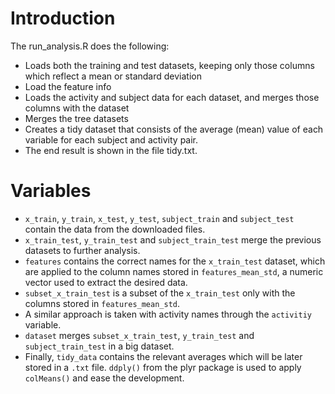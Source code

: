 # Introduction

The run_analysis.R does the following:

* Loads both the training and test datasets, keeping only those columns which reflect a mean or standard deviation
* Load the feature info
* Loads the activity and subject data for each dataset, and merges those columns with the dataset
* Merges the tree datasets
* Creates a tidy dataset that consists of the average (mean) value of each variable for each subject and activity pair.
* The end result is shown in the file tidy.txt.

# Variables

* `x_train`, `y_train`, `x_test`, `y_test`, `subject_train` and `subject_test` contain the data from the downloaded files.
* `x_train_test`, `y_train_test` and `subject_train_test` merge the previous datasets to further analysis.
* `features` contains the correct names for the `x_train_test` dataset, which are applied to the column names stored in `features_mean_std`, a numeric vector used to extract the desired data.
* `subset_x_train_test` is a subset of the `x_train_test` only with the columns stored in `features_mean_std`.
* A similar approach is taken with activity names through the `activitiy` variable.
* `dataset` merges `subset_x_train_test`, `y_train_test` and `subject_train_test` in a big dataset.
* Finally, `tidy_data` contains the relevant averages which will be later stored in a `.txt` file. `ddply()` from the plyr package is used to apply `colMeans()` and ease the development.